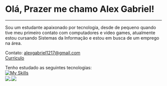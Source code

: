 <h1>Olá, Prazer me chamo Alex Gabriel!</h1>
<hr>

Sou um estudante apaixonado por tecnologia, desde de pequeno quando tive meu primeiro contato com computadores e video games, atualmente estou cursando Sistemas da Informação e estou em busca de um emprego na área.

Contato: alexgabriel1217@gmail.com  
[ Curriculo ](https://drive.google.com/file/d/1mwowH5xe--JZ02dOgKD1U0zOP0DLIag6/view?usp=sharing)

Tenho estudado as seguintes tecnologias: <br>
[![My Skills](https://skillicons.dev/icons?i=nest,ts,nodejs,js,mysql,unity,cs)](https://skillicons.dev)<br>
<a href="#">
  <img align="center" src="https://github-readme-stats.vercel.app/api/top-langs/?username=AlexGabrielSilveira&layout=compact&langs_count=7&theme=tokyonight" />
</a>
<a href="#">
  <img align="center" src="https://github-readme-stats.vercel.app/api?username=AlexGabrielSilveira&theme=tokyonight" />
</a>

